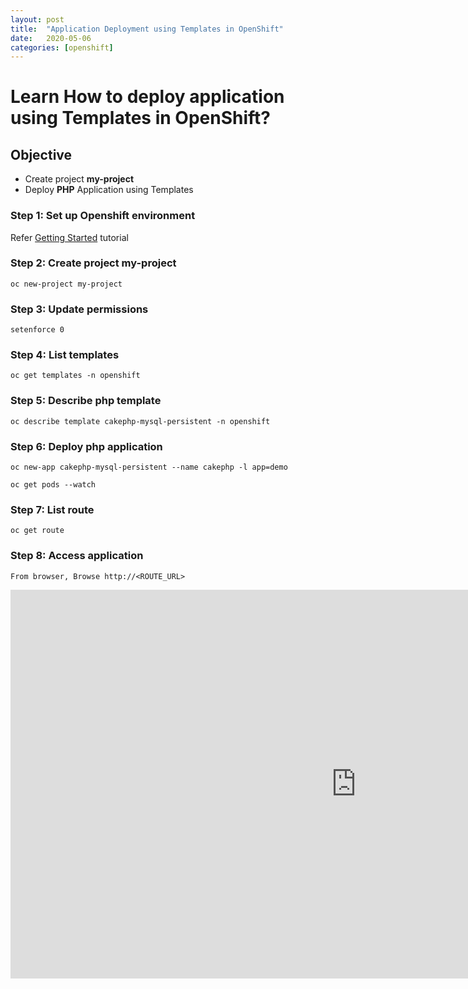 ```yaml
---
layout: post
title:  "Application Deployment using Templates in OpenShift"
date:   2020-05-06
categories: [openshift]
---
```


# Learn How to deploy application using Templates in OpenShift?

## Objective
- Create project **my-project**
- Deploy **PHP** Application using Templates

### Step 1: Set up Openshift environment
Refer [Getting Started](./get_started.md) tutorial

### Step 2: Create project my-project
```
oc new-project my-project
```

### Step 3: Update permissions
```
setenforce 0
```

### Step 4: List templates
```
oc get templates -n openshift
```

### Step 5: Describe php template
```
oc describe template cakephp-mysql-persistent -n openshift
```

### Step 6: Deploy php application
```
oc new-app cakephp-mysql-persistent --name cakephp -l app=demo
```
```
oc get pods --watch
```

### Step 7: List route
```
oc get route
```

### Step 8: Access application
```
From browser, Browse http://<ROUTE_URL>
```

<iframe width="1106" height="622" src="https://www.youtube.com/embed/bRdNnrpfb0Y" frameborder="0" allow="accelerometer; autoplay; encrypted-media; gyroscope; picture-in-picture" allowfullscreen></iframe>